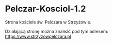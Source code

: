 # Pelczar-Kosciol-1.2
Strona kościoła św. Pelczara w Strzyżowie.

Działającą stronę można znaleźć pod tym adresem: https://www.strzyzowpelczara.pl

